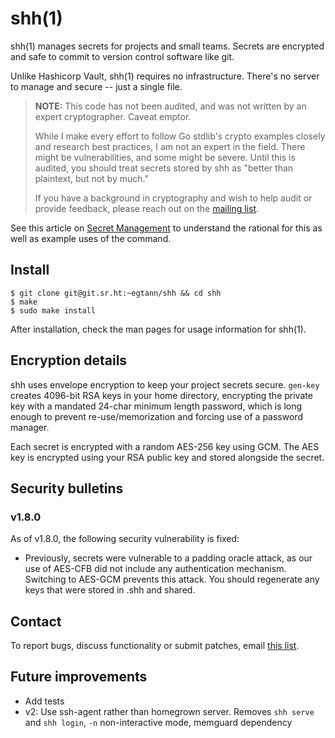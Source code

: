 # shh(1)

shh(1) manages secrets for projects and small teams. Secrets are encrypted and
safe to commit to version control software like git.

Unlike Hashicorp Vault, shh(1) requires no infrastructure. There's no server to
manage and secure -- just a single file.

> **NOTE:** This code has not been audited, and was not written by an expert
> cryptographer. Caveat emptor.
>
> While I make every effort to follow Go stdlib's crypto examples closely and
> research best practices, I am not an expert in the field. There might be
> vulnerabilities, and some might be severe. Until this is audited, you should
> treat secrets stored by shh as "better than plaintext, but not by much."
>
> If you have a background in cryptography and wish to help audit or provide
> feedback, please reach out on the [mailing
> list](mailto:~egtann/shh@lists.sr.ht).

See this article on [Secret
Management](https://www.egt.run/~egtann/better-secret-management) to understand
the rational for this as well as example uses of the command.

## Install

```
$ git clone git@git.sr.ht:~egtann/shh && cd shh
$ make
$ sudo make install
```

After installation, check the man pages for usage information for shh(1).

## Encryption details

shh uses envelope encryption to keep your project secrets secure. `gen-key`
creates 4096-bit RSA keys in your home directory, encrypting the private key
with a mandated 24-char minimum length password, which is long enough to
prevent re-use/memorization and forcing use of a password manager.

Each secret is encrypted with a random AES-256 key using GCM. The AES key is
encrypted using your RSA public key and stored alongside the secret.

## Security bulletins

### v1.8.0

As of v1.8.0, the following security vulnerability is fixed:

- Previously, secrets were vulnerable to a padding oracle attack, as our use of
  AES-CFB did not include any authentication mechanism. Switching to AES-GCM
  prevents this attack. You should regenerate any keys that were stored in .shh
  and shared.

## Contact

To report bugs, discuss functionality or submit patches, email [this
list](mailto:~egtann/all@lists.sr.ht).

## Future improvements

- Add tests
- v2: Use ssh-agent rather than homegrown server. Removes `shh serve` and `shh
  login`, `-n` non-interactive mode, memguard dependency
